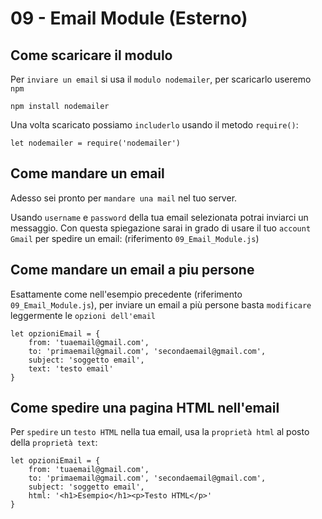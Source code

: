 # 09 - Email Module (Esterno)

## Come scaricare il modulo

Per `inviare un email` si usa il `modulo nodemailer`, per scaricarlo useremo `npm`

```
npm install nodemailer
```

Una volta scaricato possiamo `includerlo` usando il metodo `require()`:

```
let nodemailer = require('nodemailer')
```

## Come mandare un email

Adesso sei pronto per `mandare una mail` nel tuo server.

Usando `username` e `password` della tua email selezionata potrai inviarci un messaggio.
Con questa spiegazione sarai in grado di usare il tuo `account Gmail` per spedire un email:
    (riferimento `09_Email_Module.js`)


## Come mandare un email a piu persone

Esattamente come nell'esempio precedente (riferimento `09_Email_Module.js`), per inviare un email
    a più persone basta `modificare` leggermente le `opzioni dell'email`

```
let opzioniEmail = {
    from: 'tuaemail@gmail.com',
    to: 'primaemail@gmail.com', 'secondaemail@gmail.com',
    subject: 'soggetto email',
    text: 'testo email'
}
```

## Come spedire una pagina HTML nell'email

Per `spedire` un `testo HTML` nella tua email, usa la `proprietà html` al posto della `proprietà text`:

```
let opzioniEmail = {
    from: 'tuaemail@gmail.com',
    to: 'primaemail@gmail.com', 'secondaemail@gmail.com',
    subject: 'soggetto email',
    html: '<h1>Esempio</h1><p>Testo HTML</p>'
}
```